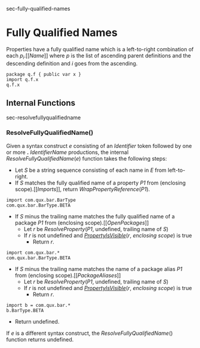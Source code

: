 <sectionLabel>sec-fully-qualified-names</sectionLabel>

# Fully Qualified Names

Properties have a fully qualified name which is a left-to-right combination of each *p*<sub><i>i</i></sub>.\[\[*Name*\]\] where *p* is the list of ascending parent definitions and the descending definition and *i* goes from the ascending.

```
package q.f { public var x }
import q.f.x
q.f.x
```

## Internal Functions

<sectionLabel>sec-resolvefullyqualifiedname</sectionLabel>

### ResolveFullyQualifiedName()

Given a syntax construct *e* consisting of an *Identifier* token followed by one or more **.** *IdentifierName* productions, the internal *ResolveFullyQualifiedName*(*e*) function takes the following steps:

* Let *S* be a string sequence consisting of each name in *E* from left-to-right.
* If *S* matches the fully qualified name of a property *P1* from (enclosing scope).\[\[*Imports*\]\], return *WrapPropertyReference*(*P1*).

```
import com.qux.bar.BarType
com.qux.bar.BarType.BETA
```

* If *S* minus the trailing name matches the fully qualified name of a package *P1* from (enclosing scope).\[\[*OpenPackages*\]\]
  * Let *r* be *ResolveProperty*(*P1*, undefined, trailing name of *S*)
  * If *r* is not undefined and [*PropertyIsVisible*](*r*, *enclosing scope*) is true
    * Return *r*.

```
import com.qux.bar.*
com.qux.bar.BarType.BETA
```

* If *S* minus the trailing name matches the name of a package alias *P1* from (enclosing scope).\[\[*PackageAliases*\]\]
  * Let *r* be *ResolveProperty*(*P1*, undefined, trailing name of *S*)
  * If *r* is not undefined and [*PropertyIsVisible*](*r*, *enclosing scope*) is true
    * Return *r*.

```
import b = com.qux.bar.*
b.BarType.BETA
```

* Return undefined.

If *e* is a different syntax construct, the *ResolveFullyQualifiedName*() function returns undefined.

[*PropertyIsVisible*]: #sec-propertyisvisible